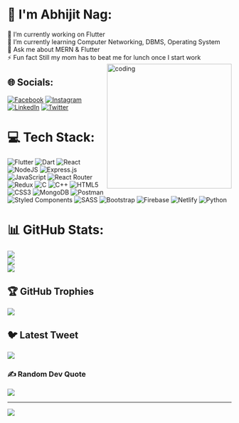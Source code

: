 # 💫 I'm Abhijit Nag:
🔭 I’m currently working on Flutter<br>🌱 I’m currently learning Computer Networking, DBMS, Operating System<br>💬 Ask me about MERN & Flutter<br>⚡ Fun fact Still my mom has to beat me for lunch once I start work
<img align="right" alt="coding" width="280" src="https://www.darwinrecruitment.com/wp-content/uploads/2021/10/About-us-Temp-to-Perm.gif"   >


## 🌐 Socials:
[![Facebook](https://img.shields.io/badge/Facebook-%231877F2.svg?logo=Facebook&logoColor=white)](https://facebook.com/100024876668698) [![Instagram](https://img.shields.io/badge/Instagram-%23E4405F.svg?logo=Instagram&logoColor=white)](https://instagram.com/abhi_jitnag) [![LinkedIn](https://img.shields.io/badge/LinkedIn-%230077B5.svg?logo=linkedin&logoColor=white)](https://linkedin.com/in/abhijit-nag-180272230) [![Twitter](https://img.shields.io/badge/Twitter-%231DA1F2.svg?logo=Twitter&logoColor=white)](https://twitter.com/Abhijit) 

# 💻 Tech Stack:
![Flutter](https://img.shields.io/badge/Flutter-%2302569B.svg?style=for-the-badge&logo=Flutter&logoColor=white) ![Dart](https://img.shields.io/badge/dart-%230175C2.svg?style=for-the-badge&logo=dart&logoColor=white) ![React](https://img.shields.io/badge/react-%2320232a.svg?style=for-the-badge&logo=react&logoColor=%2361DAFB) ![NodeJS](https://img.shields.io/badge/node.js-6DA55F?style=for-the-badge&logo=node.js&logoColor=white) ![Express.js](https://img.shields.io/badge/express.js-%23404d59.svg?style=for-the-badge&logo=express&logoColor=%2361DAFB) ![JavaScript](https://img.shields.io/badge/javascript-%23323330.svg?style=for-the-badge&logo=javascript&logoColor=%23F7DF1E) ![React Router](https://img.shields.io/badge/React_Router-CA4245?style=for-the-badge&logo=react-router&logoColor=white) ![Redux](https://img.shields.io/badge/redux-%23593d88.svg?style=for-the-badge&logo=redux&logoColor=white) ![C](https://img.shields.io/badge/c-%2300599C.svg?style=for-the-badge&logo=c&logoColor=white) ![C++](https://img.shields.io/badge/c++-%2300599C.svg?style=for-the-badge&logo=c%2B%2B&logoColor=white) ![HTML5](https://img.shields.io/badge/html5-%23E34F26.svg?style=for-the-badge&logo=html5&logoColor=white) ![CSS3](https://img.shields.io/badge/css3-%231572B6.svg?style=for-the-badge&logo=css3&logoColor=white) ![MongoDB](https://img.shields.io/badge/MongoDB-%234ea94b.svg?style=for-the-badge&logo=mongodb&logoColor=white) ![Postman](https://img.shields.io/badge/Postman-FF6C37?style=for-the-badge&logo=postman&logoColor=white) ![Styled Components](https://img.shields.io/badge/styled--components-DB7093?style=for-the-badge&logo=styled-components&logoColor=white) ![SASS](https://img.shields.io/badge/SASS-hotpink.svg?style=for-the-badge&logo=SASS&logoColor=white) ![Bootstrap](https://img.shields.io/badge/bootstrap-%23563D7C.svg?style=for-the-badge&logo=bootstrap&logoColor=white) ![Firebase](https://img.shields.io/badge/firebase-%23039BE5.svg?style=for-the-badge&logo=firebase) ![Netlify](https://img.shields.io/badge/netlify-%23000000.svg?style=for-the-badge&logo=netlify&logoColor=#00C7B7) ![Python](https://img.shields.io/badge/python-3670A0?style=for-the-badge&logo=python&logoColor=ffdd54)
# 📊 GitHub Stats:
<!--
![](https://github-readme-stats.vercel.app/api?username=Abhijit-Nag&theme=radical&hide_border=false&include_all_commits=true&count_private=true)<br/>-->
![](https://github-readme-stats.vercel.app/api?username=abhijit-nag&theme=radical&show_icons=true&locale=en)<br/>
![](https://github-readme-streak-stats.herokuapp.com/?user=Abhijit-Nag&theme=radical&hide_border=false)<br/>
![](https://github-readme-stats.vercel.app/api/top-langs/?username=Abhijit-Nag&theme=radical&hide_border=false&include_all_commits=true&count_private=true&layout=compact)

## 🏆 GitHub Trophies
![](https://github-profile-trophy.vercel.app/?username=Abhijit-Nag&theme=radical&no-frame=false&no-bg=true&margin-w=4)

## 🐦 Latest Tweet
[![](https://gtce.itsvg.in/api?username=Abhijit)](https://github.com/VishwaGauravIn/github-twitter-card-embed)

### ✍️ Random Dev Quote
![](https://quotes-github-readme.vercel.app/api?type=horizontal&theme=radical)

---
[![](https://visitcount.itsvg.in/api?id=Abhijit-Nag&icon=0&color=0)](https://visitcount.itsvg.in)

<!-- Proudly created with GPRM ( https://gprm.itsvg.in ) -->
